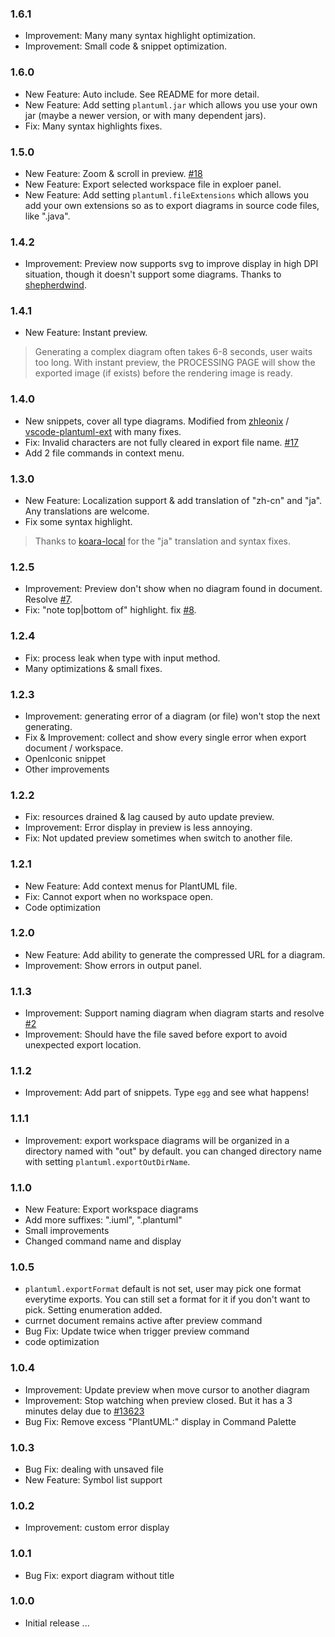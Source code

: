 ### 1.6.1
- Improvement: Many many syntax highlight optimization.
- Improvement: Small code & snippet  optimization.

### 1.6.0
- New Feature: Auto include. See README for more detail.
- New Feature: Add setting `plantuml.jar` which allows you use your own jar (maybe a newer version, or with many dependent jars).
- Fix: Many syntax highlights fixes.

### 1.5.0
- New Feature: Zoom & scroll in preview. [#18](https://github.com/qjebbs/vscode-plantuml/issues/18)
- New Feature: Export selected workspace file in exploer panel.
- New Feature: Add setting `plantuml.fileExtensions` which allows you add your own extensions so as to export diagrams in source code files, like ".java".

### 1.4.2
- Improvement: Preview now supports svg to improve display in high DPI situation, though it doesn't support some diagrams. Thanks to [shepherdwind](https://github.com/shepherdwind).

### 1.4.1
- New Feature: Instant preview. 

> Generating a complex diagram often takes 6-8 seconds, user waits too long. With instant preview, the PROCESSING PAGE will show the exported image (if exists) before the rendering image is ready.

### 1.4.0
- New snippets, cover all type diagrams. Modified from [zhleonix](https://github.com/zhleonix) / [vscode-plantuml-ext](https://github.com/zhleonix/vscode-plantuml-ext/blob/r1.0.0/snippets/snippets.json) with many fixes.
- Fix: Invalid characters are not fully cleared in export file name. [#17](https://github.com/qjebbs/vscode-plantuml/issues/17)
- Add 2 file commands in context menu.

### 1.3.0
- New Feature: Localization support & add translation of "zh-cn" and "ja". Any translations are welcome.
- Fix some syntax highlight.

> Thanks to [koara-local](https://github.com/koara-local) for the "ja" translation and syntax fixes.

### 1.2.5
- Improvement: Preview don't show when no diagram found in document. Resolve [#7](https://github.com/qjebbs/vscode-plantuml/issues/7).
- Fix: "note top|bottom of" highlight. fix [#8](https://github.com/qjebbs/vscode-plantuml/issues/8).

### 1.2.4
- Fix: process leak when type with input method.
- Many optimizations & small fixes.

### 1.2.3
- Improvement: generating error of a diagram (or file) won't stop the next generating.
- Fix & Improvement: collect and show every single error when export document / workspace.
- OpenIconic snippet
- Other improvements

### 1.2.2
- Fix: resources drained & lag caused by auto update preview.
- Improvement: Error display in preview is less annoying.
- Fix: Not updated preview sometimes when switch to another file.

### 1.2.1
- New Feature: Add context menus for PlantUML file.
- Fix: Cannot export when no workspace open.
- Code optimization

### 1.2.0
- New Feature: Add ability to generate the compressed URL for a diagram.
- Improvement: Show errors in output panel.

### 1.1.3

- Improvement: Support naming diagram when diagram starts and resolve [#2](https://github.com/qjebbs/vscode-plantuml/issues/2)
- Improvement: Should have the file saved before export to avoid unexpected export location.

### 1.1.2

- Improvement: Add part of snippets. Type `egg` and see what happens!

### 1.1.1

- Improvement: export workspace diagrams will be organized in a directory named with "out" by default. you can changed directory name with setting `plantuml.exportOutDirName`.

### 1.1.0

- New Feature: Export workspace diagrams
- Add more suffixes: ".iuml", ".plantuml"
- Small improvements
- Changed command name and display

### 1.0.5

- `plantuml.exportFormat` default is not set, user may pick one format everytime exports. You can still set a format for it if you don't want to pick. Setting enumeration added.
- currnet document remains active after preview command
- Bug Fix: Update twice when trigger preview command
- code optimization

### 1.0.4

- Improvement: Update preview when move cursor to another diagram
- Improvement: Stop watching when preview closed. But it has a 3 minutes delay due to [#13623](https://github.com/Microsoft/vscode/issues/13623)
- Bug Fix: Remove excess "PlantUML:" display in Command Palette

### 1.0.3

- Bug Fix: dealing with unsaved file
- New Feature: Symbol list support

### 1.0.2

- Improvement: custom error display

### 1.0.1

- Bug Fix: export diagram without title

### 1.0.0

- Initial release ...